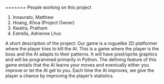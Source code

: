 =======
People working on this project

 1. Innaurato, Matthew
 2. Hoang, Khoa (Project Owner)
 3. Kwatra, Pratham
 4. Estrella, Adrienne Lhuc

A short description of the project:
Our game is a roguelike 2D platformer where the player tries to kill the AI. 
This is a game where the player is the boss and the AI adapts to their patterns. 
It will have pixel/sprite graphics and will be programmed primarily in Python. 
The defining feature of this game entails that the AI learns your moves and 
eventually either you improve or let the AI get to you. 
Each time the AI improves, 
we give the player a chance by improving the player’s statistics.
